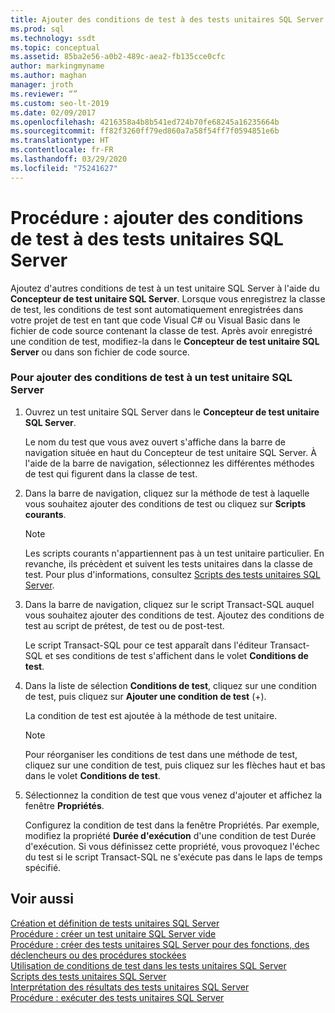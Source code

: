 ```yaml
---
title: Ajouter des conditions de test à des tests unitaires SQL Server
ms.prod: sql
ms.technology: ssdt
ms.topic: conceptual
ms.assetid: 85ba2e56-a0b2-489c-aea2-fb135cce0cfc
author: markingmyname
ms.author: maghan
manager: jroth
ms.reviewer: “”
ms.custom: seo-lt-2019
ms.date: 02/09/2017
ms.openlocfilehash: 4216358a4b8b541ed724b70fe68245a16235664b
ms.sourcegitcommit: ff82f3260ff79ed860a7a58f54ff7f0594851e6b
ms.translationtype: HT
ms.contentlocale: fr-FR
ms.lasthandoff: 03/29/2020
ms.locfileid: "75241627"
---
```

# <a name="how-to-add-test-conditions-to-sql-server-unit-tests"></a>Procédure : ajouter des conditions de test à des tests unitaires SQL Server

Ajoutez d'autres conditions de test à un test unitaire SQL Server à l'aide du **Concepteur de test unitaire SQL Server**. Lorsque vous enregistrez la classe de test, les conditions de test sont automatiquement enregistrées dans votre projet de test en tant que code Visual C\# ou Visual Basic dans le fichier de code source contenant la classe de test. Après avoir enregistré une condition de test, modifiez-la dans le **Concepteur de test unitaire SQL Server** ou dans son fichier de code source.  
  
### <a name="to-add-test-conditions-to-a-sql-server-unit-test"></a>Pour ajouter des conditions de test à un test unitaire SQL Server  
  
1.  Ouvrez un test unitaire SQL Server dans le **Concepteur de test unitaire SQL Server**.  
  
    Le nom du test que vous avez ouvert s'affiche dans la barre de navigation située en haut du Concepteur de test unitaire SQL Server. À l'aide de la barre de navigation, sélectionnez les différentes méthodes de test qui figurent dans la classe de test.  
  
2.  Dans la barre de navigation, cliquez sur la méthode de test à laquelle vous souhaitez ajouter des conditions de test ou cliquez sur **Scripts courants**.  
  
    > [!NOTE]  
    > Les scripts courants n'appartiennent pas à un test unitaire particulier. En revanche, ils précèdent et suivent les tests unitaires dans la classe de test. Pour plus d'informations, consultez [Scripts des tests unitaires SQL Server](../ssdt/scripts-in-sql-server-unit-tests.md).  
  
3.  Dans la barre de navigation, cliquez sur le script Transact\-SQL auquel vous souhaitez ajouter des conditions de test. Ajoutez des conditions de test au script de prétest, de test ou de post-test.  
  
    Le script Transact\-SQL pour ce test apparaît dans l'éditeur Transact\-SQL et ses conditions de test s'affichent dans le volet **Conditions de test**.  
  
4.  Dans la liste de sélection **Conditions de test**, cliquez sur une condition de test, puis cliquez sur **Ajouter une condition de test** (+).  
  
    La condition de test est ajoutée à la méthode de test unitaire.  
  
    > [!NOTE]  
    > Pour réorganiser les conditions de test dans une méthode de test, cliquez sur une condition de test, puis cliquez sur les flèches haut et bas dans le volet **Conditions de test**.  
  
5.  Sélectionnez la condition de test que vous venez d'ajouter et affichez la fenêtre **Propriétés**.  
  
    Configurez la condition de test dans la fenêtre Propriétés. Par exemple, modifiez la propriété **Durée d'exécution** d'une condition de test Durée d'exécution. Si vous définissez cette propriété, vous provoquez l'échec du test si le script Transact\-SQL ne s'exécute pas dans le laps de temps spécifié.  
  
## <a name="see-also"></a>Voir aussi  
[Création et définition de tests unitaires SQL Server](../ssdt/creating-and-defining-sql-server-unit-tests.md)  
[Procédure : créer un test unitaire SQL Server vide](../ssdt/how-to-create-an-empty-sql-server-unit-test.md)  
[Procédure : créer des tests unitaires SQL Server pour des fonctions, des déclencheurs ou des procédures stockées](../ssdt/how-to-create-unit-tests-for-functions-triggers-stored-procedures.md)  
[Utilisation de conditions de test dans les tests unitaires SQL Server](../ssdt/using-test-conditions-in-sql-server-unit-tests.md)  
[Scripts des tests unitaires SQL Server](../ssdt/scripts-in-sql-server-unit-tests.md)  
[Interprétation des résultats des tests unitaires SQL Server](../ssdt/interpreting-sql-server-unit-test-results.md)  
[Procédure : exécuter des tests unitaires SQL Server](../ssdt/how-to-run-sql-server-unit-tests.md)  
  
